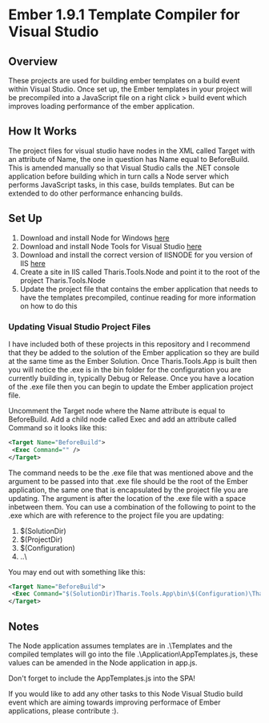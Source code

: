 # Ember 1.9.1 Template Compiler for Visual Studio
## Overview
These projects are used for building ember templates on a build event within Visual Studio. Once set up, the Ember templates in your project will be precompiled into a JavaScript file on a right click > build event which improves loading performance of the ember application.

## How It Works
The project files for visual studio have nodes in the XML called Target with an attribute of Name, the one in question has Name equal to BeforeBuild. This is amended manually so that Visual Studio calls the .NET console application before building which in turn calls a Node server which performs JavaScript tasks, in this case, builds templates. But can be extended to do other performance enhancing builds.

## Set Up

1. Download and install Node for Windows [here](http://nodejs.org/download/)
2. Download and install Node Tools for Visual Studio [here](http://nodejstools.codeplex.com/)
3. Download and install the correct version of IISNODE for you version of IIS [here](https://github.com/tjanczuk/iisnode)
4. Create a site in IIS called Tharis.Tools.Node and point it to the root of the project Tharis.Tools.Node
5. Update the project file that contains the ember application that needs to have the templates precompiled, continue reading for more information on how to do this

### Updating Visual Studio Project Files
I have included both of these projects in this repository and I recommend that they be added to the solution of the Ember application so they are build at the same time as the Ember Solution. Once Tharis.Tools.App is built then you will notice the .exe is in the bin folder for the configuration you are currently building in, typically Debug or Release. Once you have a location of the .exe file then you can begin to update the Ember application project file.

Uncomment the Target node where the Name attribute is equal to BeforeBuild. Add a child node called Exec and add an attribute called Command so it looks like this:
```xml
<Target Name="BeforeBuild">
 <Exec Command="" />
</Target>
 ```
The command needs to be the .exe file that was mentioned above and the argument to be passed into that .exe file should be the root of the Ember application, the same one that is encapsulated by the project file you are updating. The argument is after the location of the .exe file with a space inbetween them. You can use a combination of the following to point to the .exe which are with reference to the project file you are updating:

1. $(SolutionDir)
2. $(ProjectDir)
3. $(Configuration)
4. ..\

You may end out with something like this:
```xml
<Target Name="BeforeBuild">
 <Exec Command="$(SolutionDir)Tharis.Tools.App\bin\$(Configuration)\Tharis.Tools.App.exe $(ProjectDir)" />
</Target>
 ```
 
## Notes
The Node application assumes templates are in .\Templates and the compiled templates will go into the file .\Application\AppTemplates.js, these values can be amended in the Node application in app.js.

Don't forget to include the AppTemplates.js into the SPA!

If you would like to add any other tasks to this Node Visual Studio build event which are aiming towards improving performace of Ember applications, please contribute :).
